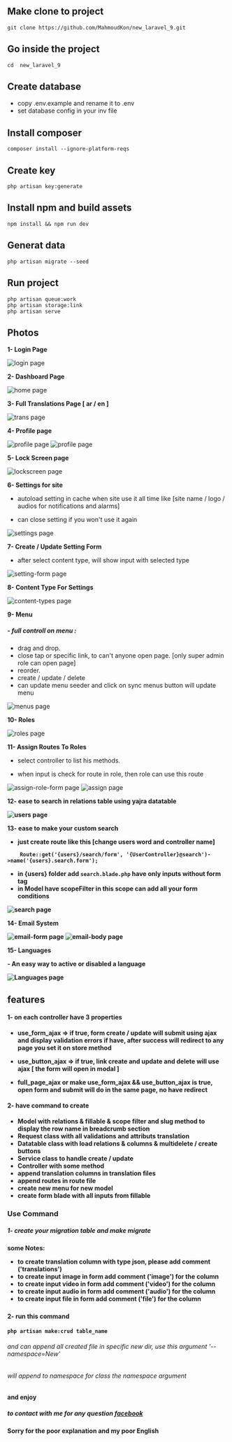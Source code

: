 ## Make clone to project
```
git clone https://github.com/MahmoudKon/new_laravel_9.git
```

## Go inside the project
```
cd  new_laravel_9
```

## Create database
* copy .env.example and rename it to .env
* set database config in your inv file

## Install composer
```
composer install --ignore-platform-reqs

```

## Create key
```
php artisan key:generate
```

## Install npm and build assets
```
npm install && npm run dev
```

## Generat data
```
php artisan migrate --seed
```

## Run project
```
php artisan queue:work
php artisan storage:link
php artisan serve
```


## Photos

<b>1- Login Page</b>
<p>
    <img src="https://github.com/MahmoudKon/new_laravel_9/blob/master/photos/login.png" alt="login page">
</p>

<b>2- Dashboard Page</b>
<p>
    <img src="https://github.com/MahmoudKon/new_laravel_9/blob/master/photos/home.png" alt="home page">
</p>

<b>3- Full Translations Page [ ar / en ]</b>
<p>
    <img src="https://github.com/MahmoudKon/new_laravel_9/blob/master/photos/trans.png" alt="trans page">
</p>

<b>4- Profile page</b>
<p>
    <img src="https://github.com/MahmoudKon/new_laravel_9/blob/master/photos/profile.png" alt="profile page">
    <img src="https://github.com/MahmoudKon/new_laravel_9/blob/master/photos/profile2.png" alt="profile page">
</p>

<b>5- Lock Screen page</b>
<p>
    <img src="https://github.com/MahmoudKon/new_laravel_9/blob/master/photos/lockscreen.png" alt="lockscreen page">
</p>

<b>6- Settings for site</b>
* autoload setting in cache when site use it all time like [site name / logo / audios for notifications and alarms] </p>
* can close setting if you won't use it again </p>
<p>
    <img src="https://github.com/MahmoudKon/new_laravel_9/blob/master/photos/settings.png" alt="settings page">
</p>

<b>7- Create / Update Setting Form</b>
- after select content type, will show input with selected type </p>
<p>
    <img src="https://github.com/MahmoudKon/new_laravel_9/blob/master/photos/setting-form.png" alt="setting-form page">
</p>

<b>8- Content Type For Settings</b>
<p>
    <img src="https://github.com/MahmoudKon/new_laravel_9/blob/master/photos/content-types.png" alt="content-types page">
</p>

<b>9- Menu</b>
##### - full controll on menu :
* drag and drop.
* close tap or specific link, to can't anyone open page. [only super admin role can open page]
* reorder.
* create / update / delete
* can update menu seeder and click on sync menus button will update menu 
<p>
    <img src="https://github.com/MahmoudKon/new_laravel_9/blob/master/photos/menus.png" alt="menus page">
</p>

<b>10- Roles</b>
<p>
    <img src="https://github.com/MahmoudKon/new_laravel_9/blob/master/photos/roles.png" alt="roles page">
</p>

<b>11- Assign Routes To Roles</b>
- select controller to list his methods. </p>
- when input is check for route in role, then role can use this route </p>
<p>
    <img src="https://github.com/MahmoudKon/new_laravel_9/blob/master/photos/assign-role-form.png" alt="assign-role-form page">
    <img src="https://github.com/MahmoudKon/new_laravel_9/blob/master/photos/assign.png" alt="assign page">
</p>

<b>12- ease to search in relations table using yajra datatable</p>
<p>
    <img src="https://github.com/MahmoudKon/new_laravel_9/blob/master/photos/users.png" alt="users page">
</p>

<b>13- ease to make your custom search</b>

- just create route like this [change users word and controller name]
```
    Route::get('{users}/search/form', '{UserController}@search')->name('{users}.search.form');
```
- in {users} folder add `` search.blade.php `` have only inputs without form tag 
- in Model have scopeFilter in this scope can add all your form conditions
<p>
    <img src="https://github.com/MahmoudKon/new_laravel_9/blob/master/photos/search.png" alt="search page">
</p>

<p>14- Email System</p>
<p>
    <img src="https://github.com/MahmoudKon/new_laravel_9/blob/master/photos/email-form.png" alt="email-form page">
    <img src="https://github.com/MahmoudKon/new_laravel_9/blob/master/photos/email-body.png" alt="email-body page">
</p>

<p>15- Languages</p>
- An easy way to active or disabled a language
<p>
    <img src="https://github.com/MahmoudKon/new_laravel_9/blob/master/photos/lang.png" alt="Languages page">
</p>


## features

#### 1- on each controller have 3 properties</p>
* use_form_ajax => if true, form create / update will submit using ajax and display validation errors if have, after success will redirect to any page you set it on store method</p>
* use_button_ajax => if true, link create and update and delete will use ajax [ the form will open in modal ]</p>
* full_page_ajax or make use_form_ajax && use_button_ajax is true, open form and submit will do in the same page, no have redirect </p>

#### 2- have command to create
- Model with relations & fillable & scope filter and slug method to display the row name in breadcrumb section
- Request class with all validations and attributs translation
- Datatable class with load relations & columns & multidelete / create buttons
- Service class to handle create / update
- Controller with some method
- append translation columns in translation files
- append routes in route file
- create new menu for new model
- create form blade with all inputs from fillable


### Use Command
##### 1- create your migration table and make migrate </p>
<b> some Notes: </b>
- to create translation column with type json, please add comment ('translations')
- to create input image in form add comment ('image') for the column
- to create input video in form add comment ('video') for the column
- to create input audio in form add comment ('audio') for the column
- to create input file in form add comment ('file') for the column

###

#### 2- run this command
```
php artisan make:crud table_name
```
###### and can append all created file in specific new dir, use this argument '--namespace=New'
###### will append to namespace for class the namespace argument

#### and enjoy


##### to contact with me for any question <a href='https://www.facebook.com/MahmoudK0n/'> facebook </a>

#### Sorry for the poor explanation and my poor English


